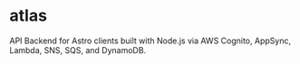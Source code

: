 # atlas
API Backend for Astro clients built with Node.js via AWS Cognito, AppSync, Lambda, SNS, SQS, and DynamoDB.
